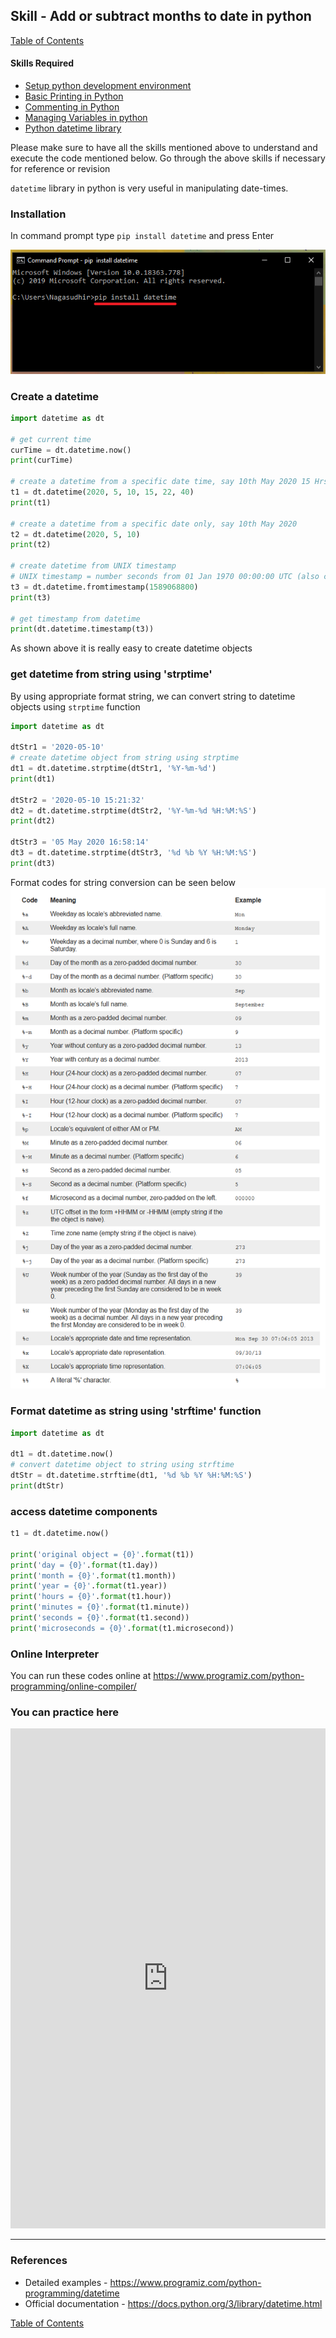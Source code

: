 ## Skill - Add or subtract months to date in python
[Table of Contents](https://nagasudhir.blogspot.com/2020/04/taming-python-table-of-contents.html)

#### Skills Required
* [Setup python development environment](https://nagasudhir.blogspot.com/2020/04/setup-python-development-environment_14.html)
* [Basic Printing in Python](https://nagasudhir.blogspot.com/2020/04/basic-printing-in-python.html)
* [Commenting in Python](https://nagasudhir.blogspot.com/2020/04/comments-in-python.html)
* [Managing Variables in python](https://nagasudhir.blogspot.com/2020/04/managing-variables-in-python.html)
* [Python datetime library](https://nagasudhir.blogspot.com/2020/04/strings-in-python.html)

Please make sure to have all the skills mentioned above to understand and execute the code mentioned below. Go through the above skills if necessary for reference or revision

`datetime` library in python is very useful in manipulating date-times.

### Installation
In command prompt type `pip install datetime` and press Enter

![pip install datetime image](https://github.com/nagasudhirpulla/taming_python/raw/master/blog/skills/assets/img/pip_install_datetime.png)
### Create a datetime
```python
import datetime as dt

# get current time
curTime = dt.datetime.now()
print(curTime)

# create a datetime from a specific date time, say 10th May 2020 15 Hrs, 22 mins, 40 secs
t1 = dt.datetime(2020, 5, 10, 15, 22, 40)
print(t1)

# create a datetime from a specific date only, say 10th May 2020
t2 = dt.datetime(2020, 5, 10)
print(t2)

# create datetime from UNIX timestamp
# UNIX timestamp = number seconds from 01 Jan 1970 00:00:00 UTC (also called UNIX epoch)
t3 = dt.datetime.fromtimestamp(1589068800)
print(t3)

# get timestamp from datetime
print(dt.datetime.timestamp(t3))
```
As shown above it is really easy to create datetime objects

### get datetime from string using 'strptime'
By using appropriate format string, we can convert string to datetime objects using `strptime` function
```python
import datetime as dt

dtStr1 = '2020-05-10'
# create datetime object from string using strptime
dt1 = dt.datetime.strptime(dtStr1, '%Y-%m-%d')
print(dt1)

dtStr2 = '2020-05-10 15:21:32'
dt2 = dt.datetime.strptime(dtStr2, '%Y-%m-%d %H:%M:%S')
print(dt2)

dtStr3 = '05 May 2020 16:58:14'
dt3 = dt.datetime.strptime(dtStr3, '%d %b %Y %H:%M:%S')
print(dt3)
```
Format codes for string conversion can be seen below
![datetime  format codes](https://github.com/nagasudhirpulla/taming_python/raw/master/blog/skills/assets/img/datetime_format_codes.png)
### Format datetime as string using 'strftime' function
```python
import datetime as dt

dt1 = dt.datetime.now()
# convert datetime object to string using strftime
dtStr = dt.datetime.strftime(dt1, '%d %b %Y %H:%M:%S')
print(dtStr)
```

### access datetime components
```python
t1 = dt.datetime.now()

print('original object = {0}'.format(t1))
print('day = {0}'.format(t1.day))
print('month = {0}'.format(t1.month))
print('year = {0}'.format(t1.year))
print('hours = {0}'.format(t1.hour))
print('minutes = {0}'.format(t1.minute))
print('seconds = {0}'.format(t1.second))
print('microseconds = {0}'.format(t1.microsecond))
```


### Online Interpreter
You can run these codes online at https://www.programiz.com/python-programming/online-compiler/

### You can practice here
<iframe height="800px" width="100%" src="https://repl.it/repls/VisibleLimitedKeyboardmacro?lite=true" scrolling="no" frameborder="no" allowtransparency="true" allowfullscreen="true" sandbox="allow-forms allow-pointer-lock allow-popups allow-same-origin allow-scripts allow-modals"></iframe>

<hr/>

### References
* Detailed examples - https://www.programiz.com/python-programming/datetime
* Official documentation - https://docs.python.org/3/library/datetime.html

[Table of Contents](https://nagasudhir.blogspot.com/2020/04/taming-python-table-of-contents.html)

<!--stackedit_data:
eyJwcm9wZXJ0aWVzIjoidGl0bGU6IEFkZCBvciBzdWJ0cmFjdC
Btb250aHMgdG8gZGF0ZSBpbiBweXRob25cbmF1dGhvcjogTmFn
YXN1ZGhpciBQdWxsYVxuZGF0ZTogJzIwMjAtMDYtMjYnXG4iLC
JoaXN0b3J5IjpbLTE4MDE3Nzg3NzgsNzMwOTk4MTE2XX0=
-->